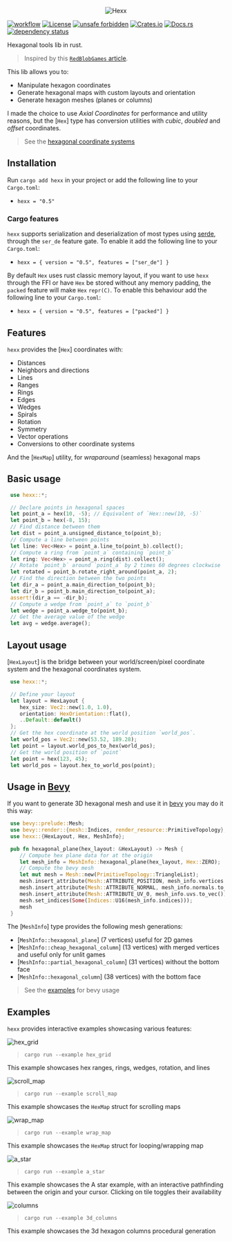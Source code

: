 <p align="center">
  <img src="docs/hexx.png?" alt="Hexx">
</p>

[![workflow](https://github.com/ManevilleF/hexx/actions/workflows/rust.yml/badge.svg)](https://github.com/ManevilleF/hexx/actions/workflows/rust.yml)
[![License](https://img.shields.io/badge/License-Apache_2.0-blue.svg)](./LICENSE)
[![unsafe forbidden](https://img.shields.io/badge/unsafe-forbidden-success.svg)](https://github.com/rust-secure-code/safety-dance/)
[![Crates.io](https://img.shields.io/crates/v/hexx.svg)](https://crates.io/crates/hexx)
[![Docs.rs](https://docs.rs/hexx/badge.svg)](https://docs.rs/hexx)
[![dependency status](https://deps.rs/crate/hexx/0.5.3/status.svg)](https://deps.rs/crate/hexx)

<!-- cargo-sync-readme start -->

 Hexagonal tools lib in rust.

 > Inspired by this [`RedBlobGames` article](https://www.redblobgames.com/grids/hexagons/implementation.html).

 This lib allows you to:
 - Manipulate hexagon coordinates
 - Generate hexagonal maps with custom layouts and orientation
 - Generate hexagon meshes (planes or columns)

 I made the choice to use *Axial Coordinates* for performance and utility reasons,
 but the [`Hex`] type has conversion utilities with *cubic*, *doubled* and *offset* coordinates.

 > See the [hexagonal coordinate systems](https://www.redblobgames.com/grids/hexagons/#coordinates)

 ## Installation

 Run `cargo add hexx` in your project or add the following line to your `Cargo.toml`:

 - `hexx = "0.5"`

 ### Cargo features

 `hexx` supports serialization and deserialization of most types using [serde](https://github.com/serde-rs/serde),
 through the `ser_de` feature gate. To enable it add the following line to your `Cargo.toml`:

 - `hexx = { version = "0.5", features = ["ser_de"] }`

 By default `Hex` uses rust classic memory layout, if you want to use `hexx` through the FFI or
 have `Hex` be stored without any memory padding, the `packed` feature will make `Hex`
 `repr(C)`. To enable this behaviour add the following line to your `Cargo.toml`:

 - `hexx = { version = "0.5", features = ["packed"] }`

 ## Features

 `hexx` provides the [`Hex`] coordinates with:
 - Distances
 - Neighbors and directions
 - Lines
 - Ranges
 - Rings
 - Edges
 - Wedges
 - Spirals
 - Rotation
 - Symmetry
 - Vector operations
 - Conversions to other coordinate systems

 And the [`HexMap`] utility, for *wraparound* (seamless) hexagonal maps

 ## Basic usage

```rust
 use hexx::*;

 // Declare points in hexagonal spaces
 let point_a = hex(10, -5); // Equivalent of `Hex::new(10, -5)`
 let point_b = hex(-8, 15);
 // Find distance between them
 let dist = point_a.unsigned_distance_to(point_b);
 // Compute a line between points
 let line: Vec<Hex> = point_a.line_to(point_b).collect();
 // Compute a ring from `point_a` containing `point_b`
 let ring: Vec<Hex> = point_a.ring(dist).collect();
 // Rotate `point_b` around `point_a` by 2 times 60 degrees clockwise
 let rotated = point_b.rotate_right_around(point_a, 2);
 // Find the direction between the two points
 let dir_a = point_a.main_direction_to(point_b);
 let dir_b = point_b.main_direction_to(point_a);
 assert!(dir_a == -dir_b);
 // Compute a wedge from `point_a` to `point_b`
 let wedge = point_a.wedge_to(point_b);
 // Get the average value of the wedge
 let avg = wedge.average();
```

 ## Layout usage

 [`HexLayout`] is the bridge between your world/screen/pixel coordinate system and the hexagonal
 coordinates system.

```rust
 use hexx::*;

 // Define your layout
 let layout = HexLayout {
    hex_size: Vec2::new(1.0, 1.0),
    orientation: HexOrientation::flat(),
    ..Default::default()
 };
 // Get the hex coordinate at the world position `world_pos`.
 let world_pos = Vec2::new(53.52, 189.28);
 let point = layout.world_pos_to_hex(world_pos);
 // Get the world position of `point`
 let point = hex(123, 45);
 let world_pos = layout.hex_to_world_pos(point);
```

 ## Usage in [Bevy](https://bevyengine.org/)

 If you want to generate 3D hexagonal mesh and use it in [bevy](bevyengine.org) you may do it this way:

```rust
 use bevy::prelude::Mesh;
 use bevy::render::{mesh::Indices, render_resource::PrimitiveTopology};
 use hexx::{HexLayout, Hex, MeshInfo};

 pub fn hexagonal_plane(hex_layout: &HexLayout) -> Mesh {
    // Compute hex plane data for at the origin
    let mesh_info = MeshInfo::hexagonal_plane(hex_layout, Hex::ZERO);
    // Compute the bevy mesh
    let mut mesh = Mesh::new(PrimitiveTopology::TriangleList);
    mesh.insert_attribute(Mesh::ATTRIBUTE_POSITION, mesh_info.vertices.to_vec());
    mesh.insert_attribute(Mesh::ATTRIBUTE_NORMAL, mesh_info.normals.to_vec());
    mesh.insert_attribute(Mesh::ATTRIBUTE_UV_0, mesh_info.uvs.to_vec());
    mesh.set_indices(Some(Indices::U16(mesh_info.indices)));
    mesh
 }
```

 The [`MeshInfo`] type provides the following mesh generations:
 - [`MeshInfo::hexagonal_plane`] (7 vertices) useful for 2D games
 - [`MeshInfo::cheap_hexagonal_column`] (13 vertices) with merged vertices and useful only for
 unlit games
 - [`MeshInfo::partial_hexagonal_column`] (31 vertices) without the bottom face
 - [`MeshInfo::hexagonal_column`] (38 vertices) with the bottom face

<!-- cargo-sync-readme end -->

> See the [examples](examples) for bevy usage

 ## Examples

`hexx` provides interactive examples showcasing various features:

![hex_grid](docs/hex_grid.png "hex grid example")

 > `cargo run --example hex_grid`

This example showcases hex ranges, rings, wedges, rotation, and lines

![scroll_map](docs/scroll_map.gif "scroll map example")

 > `cargo run --example scroll_map`

 This example showcases the `HexMap` struct for scrolling maps

![wrap_map](docs/wrap_map.gif "wrap map example")

 > `cargo run --example wrap_map`

 This example showcases the `HexMap` struct for looping/wrapping map

![a_star](docs/a_star.png "A star example")

 > `cargo run --example a_star`

 This example showcases the A star example, with an interactive pathfinding between the origin and your cursor.
 Clicking on tile toggles their availability

![columns](docs/3d_columns.png "3d columns example")

 > `cargo run --example 3d_columns`

 This example showcases the 3d hexagon columns procedural generation
